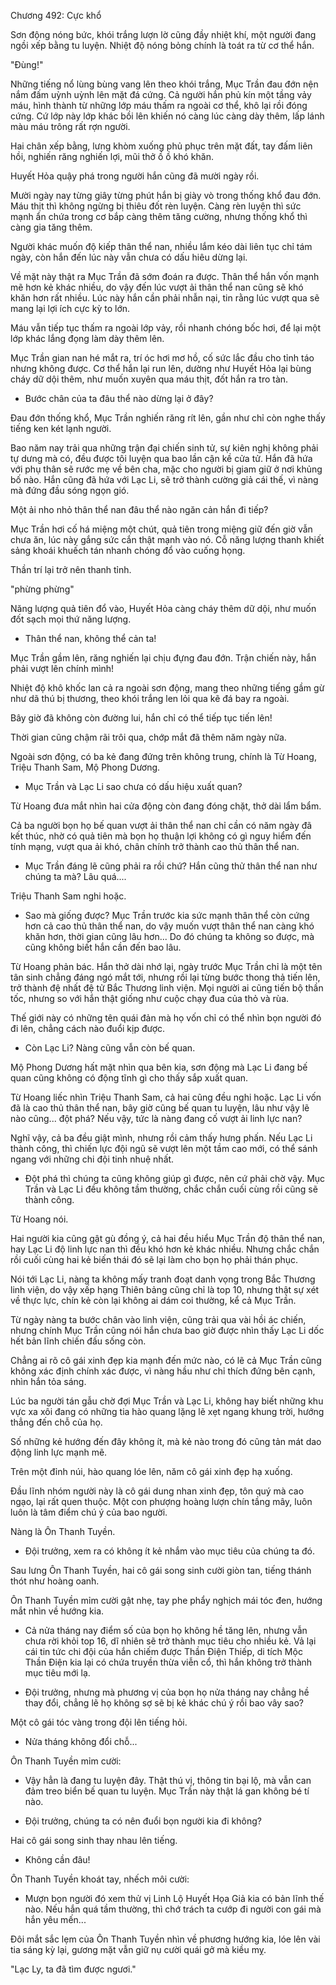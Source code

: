 




Chương 492: Cực khổ


Sơn động nóng bức, khói trắng lượn lờ cũng đầy nhiệt khí, một người đang ngồi xếp bằng tu luyện. Nhiệt độ nóng bỏng chính là toát ra từ cơ thể hắn.

"Đùng!"

Những tiếng nổ lùng bùng vang lên theo khói trắng, Mục Trần đau đớn nện nắm đấm uỳnh uỳnh lên mặt đá cứng. Cả người hắn phủ kín một tầng vảy máu, hình thành từ những lớp máu thấm ra ngoài cơ thể, khô lại rồi đóng cứng. Cứ lớp này lớp khác bồi lên khiến nó càng lúc càng dày thêm, lấp lánh màu máu trông rất rợn người.

Hai chân xếp bằng, lưng khòm xuống phủ phục trên mặt đất, tay đấm liên hồi, nghiến răng nghiến lợi, mũi thở ồ ồ khó khăn.

Huyết Hỏa quậy phá trong người hắn cũng đã mười ngày rồi.

Mười ngày nay từng giây từng phút hắn bị giày vò trong thống khổ đau đớn. Máu thịt thì không ngừng bị thiêu đốt rèn luyện. Càng rèn luyện thì sức mạnh ẩn chứa trong cơ bắp càng thêm tăng cường, nhưng thống khổ thì càng gia tăng thêm.

Người khác muốn độ kiếp thân thể nan, nhiều lắm kéo dài liên tục chỉ tám ngày, còn hắn đến lúc này vẫn chưa có dấu hiêu dừng lại.

Về mặt này thật ra Mục Trần đã sớm đoán ra được. Thân thể hắn vốn mạnh mẽ hơn kẻ khác nhiều, do vậy đến lúc vượt ải thân thể nan cũng sẽ khó khăn hơn rất nhiều. Lúc này hắn cần phải nhẫn nại, tin rằng lúc vượt qua sẽ mang lại lợi ích cực kỳ to lớn.

Máu vẫn tiếp tục thấm ra ngoài lớp vảy, rồi nhanh chóng bốc hơi, để lại một lớp khác lắng đọng làm dày thêm lên.

Mục Trần gian nan hé mắt ra, trí óc hơi mơ hồ, cố sức lắc đầu cho tỉnh táo nhưng không được. Cơ thể hắn lại run lên, dường như Huyết Hỏa lại bùng cháy dữ dội thêm, như muốn xuyên qua máu thịt, đốt hắn ra tro tàn.

- Bước chân của ta đâu thể nào dừng lại ở đây?

Đau đớn thống khổ, Mục Trần nghiến răng rít lên, gần như chỉ còn nghe thấy tiếng ken két lạnh người.

Bao năm nay trải qua những trận đại chiến sinh tử, sự kiên nghị không phải tự dưng mà có, đều được tôi luyện qua bao lần cận kề cửa tử. Hắn đã hứa với phụ thân sẽ rước mẹ về bên cha, mặc cho người bị giam giữ ở nơi khủng bố nào. Hắn cũng đã hứa với Lạc Li, sẽ trở thành cường giả cái thế, vì nàng mà đứng đầu sóng ngọn gió.

Một ải nho nhỏ thân thể nan đâu thể nào ngăn cản hắn đi tiếp?

Mục Trần hơi cố há miệng một chút, quả tiên trong miệng giữ đến giờ vẫn chưa ăn, lúc này gắng sức cắn thật mạnh vào nó. Cỗ năng lượng thanh khiết sảng khoái khuếch tán nhanh chóng đổ vào cuống họng.

Thần trí lại trở nên thanh tỉnh.

"phừng phừng"

Năng lượng quả tiên đổ vào, Huyết Hỏa càng cháy thêm dữ dội, như muốn đốt sạch mọi thứ năng lượng.

- Thân thể nan, không thể cản ta!

Mục Trần gầm lên, răng nghiến lại chịu đựng đau đớn. Trận chiến này, hắn phải vượt lên chính mình!

Nhiệt độ khô khốc lan cả ra ngoài sơn động, mang theo những tiếng gầm gừ như dã thú bị thương, theo khói trắng len lỏi qua kẽ đá bay ra ngoài.

Bây giờ đã không còn đường lui, hắn chỉ có thể tiếp tục tiến lên!

Thời gian cũng chậm rãi trôi qua, chớp mắt đã thêm năm ngày nữa.

Ngoài sơn động, có ba kẻ đang đứng trên không trung, chính là Từ Hoang, Triệu Thanh Sam, Mộ Phong Dương.

- Mục Trần và Lạc Li sao chưa có dấu hiệu xuất quan?

Từ Hoang đưa mắt nhìn hai cửa động còn đang đóng chặt, thở dài lẩm bẩm.

Cả ba người bọn họ bế quan vượt ải thân thể nan chỉ cần có năm ngày đã kết thúc, nhờ có quả tiên mà bọn họ thuận lợi không có gì nguy hiểm đến tính mạng, vượt qua ải khó, chân chính trở thành cao thủ thân thể nan.

- Mục Trần đáng lẽ cũng phải ra rồi chứ? Hắn cũng thử thân thể nan như chúng ta mà? Lâu quá....

Triệu Thanh Sam nghi hoặc.

- Sao mà giống được? Mục Trần trước kia sức mạnh thân thể còn cứng hơn cả cao thủ thân thể nan, do vậy muốn vượt thân thể nan càng khó khăn hơn, thời gian cũng lâu hơn... Do đó chúng ta không so được, mà cũng không biết hắn cần đến bao lâu.

Từ Hoang phản bác. Hắn thở dài nhớ lại, ngày trước Mục Trần chỉ là một tên tân sinh chẳng đáng ngó mắt tới, nhưng rồi lại từng bước thong thả tiến lên, trở thành đệ nhất đệ tử Bắc Thương linh viện. Mọi người ai cũng tiến bộ thần tốc, nhưng so với hắn thật giống như cuộc chạy đua của thỏ và rùa.

Thế giới này có những tên quái đản mà họ vốn chỉ có thể nhìn bọn người đó đi lên, chẳng cách nào đuổi kịp được.

- Còn Lạc Li? Nàng cũng vẫn còn bế quan.

Mộ Phong Dương hất mặt nhìn qua bên kia, sơn động mà Lạc Li đang bế quan cũng không có động tĩnh gì cho thấy sắp xuất quan.

Từ Hoang liếc nhìn Triệu Thanh Sam, cả hai cũng đều nghi hoặc. Lạc Li vốn đã là cao thủ thân thể nan, bây giờ cũng bế quan tu luyện, lâu như vậy lẽ nào cũng... đột phá? Nếu vậy, tức là nàng đang cố vượt ải linh lực nan?

Nghĩ vậy, cả ba đều giật mình, nhưng rồi cảm thấy hưng phấn. Nếu Lạc Li thành công, thì chiến lực đội ngũ sẽ vượt lên một tầm cao mới, có thể sánh ngang với những chi đội tinh nhuệ nhất.

- Đột phá thì chúng ta cũng không giúp gì được, nên cứ phải chờ vậy. Mục Trần và Lạc Li đều không tầm thường, chắc chắn cuối cùng rồi cũng sẽ thành công.

Từ Hoang nói.

Hai người kia cũng gật gù đồng ý, cả hai đều hiểu Mục Trần độ thân thể nan, hay Lạc Li độ linh lực nan thì đều khó hơn kẻ khác nhiều. Nhưng chắc chắn rồi cuối cùng hai kẻ biến thái đó sẽ lại làm cho bọn họ phải thán phục.

Nói tới Lạc Li, nàng ta không mấy tranh đoạt danh vọng trong Bắc Thương linh viện, do vậy xếp hạng Thiên bảng cũng chỉ là top 10, nhưng thật sự xét về thực lực, chín kẻ còn lại không ai dám coi thường, kể cả Mục Trần.

Từ ngày nàng ta bước chân vào linh viện, cũng trải qua vài hồi ác chiến, nhưng chính Mục Trần cũng nói hắn chưa bao giờ được nhìn thấy Lạc Li dốc hết bản lĩnh chiến đấu sống còn.

Chẳng ai rõ cô gái xinh đẹp kia mạnh đến mức nào, có lẽ cả Mục Trần cũng không xác định chính xác được, vì nàng hầu như chỉ thích đứng bên cạnh, nhìn hắn tỏa sáng.

Lúc ba người tán gẫu chờ đợi Mục Trần và Lạc Li, không hay biết những khu vực xa xôi đang có những tia hào quang lặng lẽ xẹt ngang khung trời, hướng thẳng đến chỗ của họ.

Số những kẻ hướng đến đây không ít, mà kẻ nào trong đó cũng tản mát dao động linh lực mạnh mẽ.

Trên một đỉnh núi, hào quang lóe lên, năm cô gái xinh đẹp hạ xuống.

Đầu lĩnh nhóm người này là cô gái dung nhan xinh đẹp, tôn quý mà cao ngạo, lại rất quen thuộc. Một con phượng hoàng lượn chín tầng mây, luôn luôn là tâm điểm chú ý của bao người.

Nàng là Ôn Thanh Tuyền.

- Đội trưởng, xem ra có không ít kẻ nhắm vào mục tiêu của chúng ta đó.

Sau lưng Ôn Thanh Tuyền, hai cô gái song sinh cười giòn tan, tiếng thánh thót như hoàng oanh.

Ôn Thanh Tuyền mỉm cười gật nhẹ, tay phe phẩy nghịch mái tóc đen, hướng mắt nhìn về hướng kia.

- Cả nửa tháng nay điểm số của bọn họ không hề tăng lên, nhưng vẫn chưa rời khỏi top 16, dĩ nhiên sẽ trở thành mục tiêu cho nhiều kẻ. Vả lại cái tin tức chi đội của hắn chiếm được Thần Điện Thiếp, di tích Mộc Thần Điện kia lại có chứa truyền thừa viễn cổ, thì hắn không trở thành mục tiêu mới lạ.

- Đội trưởng, nhưng mà phương vị của bọn họ nửa tháng nay chẳng hề thay đổi, chẳng lẽ họ không sợ sẽ bị kẻ khác chú ý rồi bao vây sao?

Một cô gái tóc vàng trong đội lên tiếng hỏi.

- Nửa tháng không đổi chỗ...

Ôn Thanh Tuyền mỉm cười:

- Vậy hẳn là đang tu luyện đây. Thật thú vị, thông tin bại lộ, mà vẫn can đảm treo biển bế quan tu luyện. Mục Trần này thật lá gan không bé tí nào.

- Đội trưởng, chúng ta có nên đuổi bọn người kia đi không?

Hai cô gái song sinh thay nhau lên tiếng.

- Không cần đâu!

Ôn Thanh Tuyền khoát tay, nhếch môi cười:

- Mượn bọn người đó xem thử vị Linh Lộ Huyết Họa Giả kia có bản lĩnh thế nào. Nếu hắn quá tầm thường, thì chớ trách ta cướp đi người con gái mà hắn yêu mến...

Đôi mắt sắc lẹm của Ôn Thanh Tuyền nhìn về phương hướng kia, lóe lên vài tia sáng kỳ lại, gương mặt vẫn giữ nụ cười quái gở mà kiều mỵ.

"Lạc Ly, ta đã tìm được ngươi."




